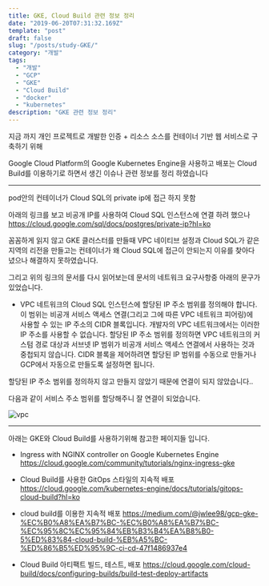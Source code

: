 ```yaml
---
title: GKE, Cloud Build 관련 정보 정리
date: "2019-06-20T07:31:32.169Z"
template: "post"
draft: false
slug: "/posts/study-GKE/"
category: "개발"
tags:
  - "개발"
  - "GCP"
  - "GKE"
  - "Cloud Build"
  - "docker"
  - "kubernetes"
description: "GKE 관련 정보 정리"
---
```


지금 까지 개인 프로젝트로 개발한 인증 + 리소스 소스를 컨테이너 기반 웹 서비스로 구축하기 위해

Google Cloud Platform의 Google Kubernetes Engine을 사용하고 배포는 Cloud Build를 이용하기로 하면서 생긴 이슈나 관련 정보를 정리 하였습니다


---
pod안의 컨테이너가 Cloud SQL의 private ip에 접근 하지 못함

아래의 링크를 보고 비공개 IP를 사용하여 Cloud SQL 인스턴스에 연결 하려 했으나
https://cloud.google.com/sql/docs/postgres/private-ip?hl=ko

꼼꼼하게 읽지 않고 GKE 클러스터를 만들때 VPC 네이티브 설정과 Cloud SQL가 같은지역의 리전을 만들고는 
컨테이너가 왜 Cloud SQL에 접근이 안되는지 이유를 찾아다녔으나 해결하지 못하였습니다.

그리고 위의 링크의 문서를 다시 읽어보는데 문서의 네트워크 요구사항중 아래의 문구가 있었습니다.

- VPC 네트워크의 Cloud SQL 인스턴스에 할당된 IP 주소 범위를 정의해야 합니다. 이 범위는 비공개 서비스 액세스 연결(그리고 그에 따른 VPC 네트워크 피어링)에 사용할 수 있는 IP 주소의 CIDR 블록입니다. 개발자의 VPC 네트워크에서는 이러한 IP 주소를 사용할 수 없습니다. 할당된 IP 주소 범위를 정의하면 VPC 네트워크의 커스텀 경로 대상과 서브넷 IP 범위가 비공개 서비스 액세스 연결에서 사용하는 것과 중첩되지 않습니다. CIDR 블록을 제어하려면 할당된 IP 범위를 수동으로 만들거나 GCP에서 자동으로 만들도록 설정하면 됩니다.


할당된 IP 주소 범위를 정의하지 않고 만들지 않았기 때문에 연결이 되지 않았습니다..

다음과 같이 서비스 주소 범위를 할당해주니 잘 연결이 되었습니다.

![vpc](/media/vpc.PNG)

 ---

 아래는 GKE와 Cloud Build를 사용하기위해 참고한 페이지들 입니다.
- Ingress with NGINX controller on Google Kubernetes Engine
https://cloud.google.com/community/tutorials/nginx-ingress-gke

- Cloud Build를 사용한 GitOps 스타일의 지속적 배포
https://cloud.google.com/kubernetes-engine/docs/tutorials/gitops-cloud-build?hl=ko

- cloud build를 이용한 지속적 배포
https://medium.com/@jwlee98/gcp-gke-%EC%B0%A8%EA%B7%BC-%EC%B0%A8%EA%B7%BC-%EC%95%8C%EC%95%84%EB%B3%B4%EA%B8%B0-5%ED%83%84-cloud-build-%EB%A5%BC-%ED%86%B5%ED%95%9C-ci-cd-47f1486937e4

- Cloud Build 아티팩트 빌드, 테스트, 배포
https://cloud.google.com/cloud-build/docs/configuring-builds/build-test-deploy-artifacts
